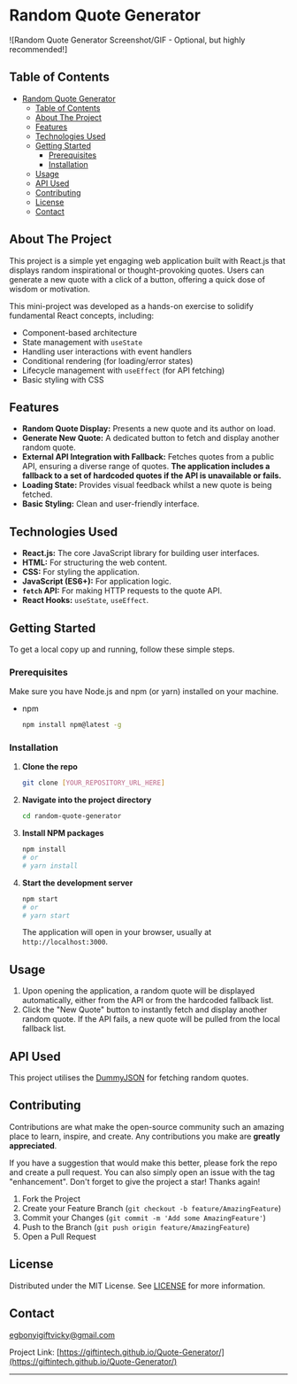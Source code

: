 # Random Quote Generator

![Random Quote Generator Screenshot/GIF - Optional, but highly recommended!]

## Table of Contents

- [Random Quote Generator](#random-quote-generator)
  - [Table of Contents](#table-of-contents)
  - [About The Project](#about-the-project)
  - [Features](#features)
  - [Technologies Used](#technologies-used)
  - [Getting Started](#getting-started)
    - [Prerequisites](#prerequisites)
    - [Installation](#installation)
  - [Usage](#usage)
  - [API Used](#api-used)
  - [Contributing](#contributing)
  - [License](#license)
  - [Contact](#contact)

## About The Project

This project is a simple yet engaging web application built with React.js that displays random inspirational or thought-provoking quotes. Users can generate a new quote with a click of a button, offering a quick dose of wisdom or motivation.

This mini-project was developed as a hands-on exercise to solidify fundamental React concepts, including:

- Component-based architecture
- State management with `useState`
- Handling user interactions with event handlers
- Conditional rendering (for loading/error states)
- Lifecycle management with `useEffect` (for API fetching)
- Basic styling with CSS

## Features

- **Random Quote Display:** Presents a new quote and its author on load.
- **Generate New Quote:** A dedicated button to fetch and display another random quote.
- **External API Integration with Fallback:** Fetches quotes from a public API, ensuring a diverse range of quotes. **The application includes a fallback to a set of hardcoded quotes if the API is unavailable or fails.**
- **Loading State:** Provides visual feedback whilst a new quote is being fetched.
- **Basic Styling:** Clean and user-friendly interface.

## Technologies Used

- **React.js:** The core JavaScript library for building user interfaces.
- **HTML:** For structuring the web content.
- **CSS:** For styling the application.
- **JavaScript (ES6+):** For application logic.
- **`fetch` API:** For making HTTP requests to the quote API.
- **React Hooks:** `useState`, `useEffect`.

## Getting Started

To get a local copy up and running, follow these simple steps.

### Prerequisites

Make sure you have Node.js and npm (or yarn) installed on your machine.

- npm
  ```sh
  npm install npm@latest -g
  ```

### Installation

1.  **Clone the repo**
    ```sh
    git clone [YOUR_REPOSITORY_URL_HERE]
    ```
2.  **Navigate into the project directory**
    ```sh
    cd random-quote-generator
    ```
3.  **Install NPM packages**
    ```sh
    npm install
    # or
    # yarn install
    ```
4.  **Start the development server**
    ```sh
    npm start
    # or
    # yarn start
    ```
    The application will open in your browser, usually at `http://localhost:3000`.

## Usage

1.  Upon opening the application, a random quote will be displayed automatically, either from the API or from the hardcoded fallback list.
2.  Click the "New Quote" button to instantly fetch and display another random quote. If the API fails, a new quote will be pulled from the local fallback list.

## API Used

This project utilises the [DummyJSON](https://dummyjson.com/) for fetching random quotes.

## Contributing

Contributions are what make the open-source community such an amazing place to learn, inspire, and create. Any contributions you make are **greatly appreciated**.

If you have a suggestion that would make this better, please fork the repo and create a pull request. You can also simply open an issue with the tag "enhancement".
Don't forget to give the project a star! Thanks again!

1.  Fork the Project
2.  Create your Feature Branch (`git checkout -b feature/AmazingFeature`)
3.  Commit your Changes (`git commit -m 'Add some AmazingFeature'`)
4.  Push to the Branch (`git push origin feature/AmazingFeature`)
5.  Open a Pull Request

## License

Distributed under the MIT License. See [LICENSE](https://img.shields.io/badge/license-custom-blue.svg) for more information.

## Contact

egbonyigiftvicky@gmail.com

Project Link: [https://giftintech.github.io/Quote-Generator/](https://giftintech.github.io/Quote-Generator/)

---
